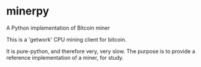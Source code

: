 minerpy
=======

A Python implementation of Bitcoin miner

This is a 'getwork' CPU mining client for bitcoin.

It is pure-python, and therefore very, very slow.  The purpose is to
provide a reference implementation of a miner, for study.

